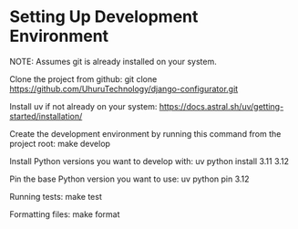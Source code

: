 Setting Up Development Environment
==================================
NOTE: Assumes git is already installed on your system.

Clone the project from github:
 git clone https://github.com/UhuruTechnology/django-configurator.git

Install uv if not already on your system:
 https://docs.astral.sh/uv/getting-started/installation/

Create the development environment by running this command from the project root:
 make develop


Install Python versions you want to develop with:
 uv python install 3.11 3.12

Pin the base Python version you want to use:
 uv python pin 3.12

Running tests:
 make test

Formatting files:
 make format